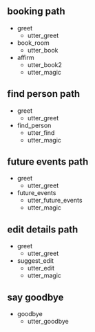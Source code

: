 ## booking path
* greet
  - utter_greet
* book_room
  - utter_book
* affirm
  - utter_book2
  - utter_magic

## find person path
* greet
  - utter_greet
* find_person
  - utter_find
  - utter_magic

## future events path
* greet
  - utter_greet
* future_events
  - utter_future_events
  - utter_magic

## edit details path
* greet
  - utter_greet
* suggest_edit
  - utter_edit
  - utter_magic

## say goodbye
* goodbye
  - utter_goodbye

